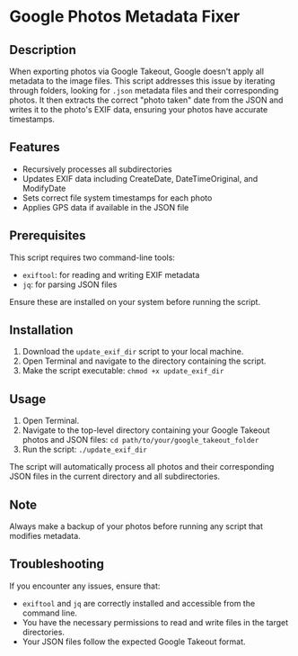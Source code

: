 # Google Photos Metadata Fixer

## Description
When exporting photos via Google Takeout, Google doesn't apply all metadata to the image files. This script addresses this issue by iterating through folders, looking for `.json` metadata files and their corresponding photos. It then extracts the correct "photo taken" date from the JSON and writes it to the photo's EXIF data, ensuring your photos have accurate timestamps.

## Features
- Recursively processes all subdirectories
- Updates EXIF data including CreateDate, DateTimeOriginal, and ModifyDate
- Sets correct file system timestamps for each photo
- Applies GPS data if available in the JSON file

## Prerequisites
This script requires two command-line tools:
- `exiftool`: for reading and writing EXIF metadata
- `jq`: for parsing JSON files

Ensure these are installed on your system before running the script.

## Installation
1. Download the `update_exif_dir` script to your local machine.
2. Open Terminal and navigate to the directory containing the script.
3. Make the script executable: `chmod +x update_exif_dir`

## Usage
1. Open Terminal.
2. Navigate to the top-level directory containing your Google Takeout photos and JSON files: `cd path/to/your/google_takeout_folder`
3. Run the script: `./update_exif_dir`

The script will automatically process all photos and their corresponding JSON files in the current directory and all subdirectories.

## Note
Always make a backup of your photos before running any script that modifies metadata.

## Troubleshooting
If you encounter any issues, ensure that:
- `exiftool` and `jq` are correctly installed and accessible from the command line.
- You have the necessary permissions to read and write files in the target directories.
- Your JSON files follow the expected Google Takeout format.
